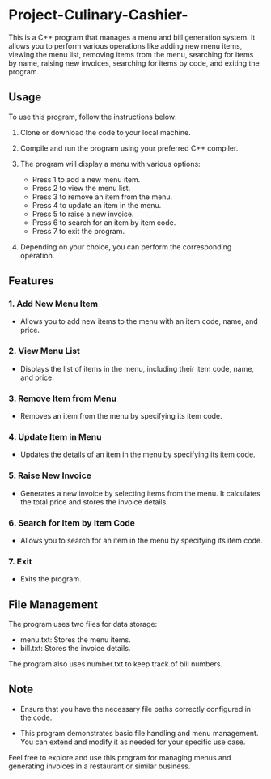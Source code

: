 # Project-Culinary-Cashier-


This is a C++ program that manages a menu and bill generation system. It allows you to perform various operations like adding new menu items, viewing the menu list, removing items from the menu, searching for items by name, raising new invoices, searching for items by code, and exiting the program.

## Usage

To use this program, follow the instructions below:

1. Clone or download the code to your local machine.

2. Compile and run the program using your preferred C++ compiler.

3. The program will display a menu with various options:

   - Press 1 to add a new menu item.
   - Press 2 to view the menu list.
   - Press 3 to remove an item from the menu.
   - Press 4 to update an item in the menu.
   - Press 5 to raise a new invoice.
   - Press 6 to search for an item by item code.
   - Press 7 to exit the program.

4. Depending on your choice, you can perform the corresponding operation.

## Features

### 1. Add New Menu Item
   - Allows you to add new items to the menu with an item code, name, and price.

### 2. View Menu List
   - Displays the list of items in the menu, including their item code, name, and price.

### 3. Remove Item from Menu
   - Removes an item from the menu by specifying its item code.

### 4. Update Item in Menu
   - Updates the details of an item in the menu by specifying its item code.

### 5. Raise New Invoice
   - Generates a new invoice by selecting items from the menu. It calculates the total price and stores the invoice details.

### 6. Search for Item by Item Code
   - Allows you to search for an item in the menu by specifying its item code.

### 7. Exit
   - Exits the program.

## File Management

The program uses two files for data storage:
- menu.txt: Stores the menu items.
- bill.txt: Stores the invoice details.

The program also uses number.txt to keep track of bill numbers.

## Note

- Ensure that you have the necessary file paths correctly configured in the code.

- This program demonstrates basic file handling and menu management. You can extend and modify it as needed for your specific use case.

Feel free to explore and use this program for managing menus and generating invoices in a restaurant or similar business.
